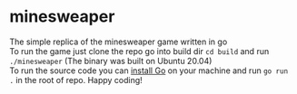 # minesweaper
The simple replica of the minesweaper game written in go \
To run the game just clone the repo go into build dir ```cd build``` and run ```./minesweaper``` (The binary was built on Ubuntu 20.04) \
To run the source code you can [install Go](https://go.dev/doc/install) on your machine and run ```go run .``` in the root of repo.
Happy coding!

